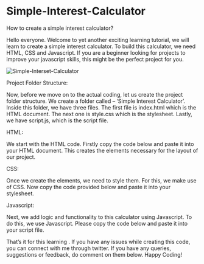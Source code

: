 # Simple-Interest-Calculator
How  to create a simple interest calculator? 


Hello everyone. Welcome to yet another exciting learning tutorial, we will learn to create a simple interest calculator. To build this calculator, we need HTML, CSS and Javascript. If you are a beginner looking for projects to improve your javascript skills, this might be the perfect project for you.

![Simple-Interset-Calculator](https://user-images.githubusercontent.com/60469322/165043677-179dd339-866c-48cd-88e1-7e87292b0ec4.png)

Project Folder Structure:

Now, before we move on to the actual coding, let us create the project folder structure. We create a folder called – ‘Simple Interest Calculator’. Inside this folder, we have three files. The first file is index.html which is the HTML document. The next one is style.css which is the stylesheet. Lastly, we have script.js, which is the script file.

HTML:

We start with the HTML code. Firstly copy the code below and paste it into your HTML document. This creates the elements necessary for the layout of our project.

CSS:

Once we create the elements, we need to style them. For this, we make use of CSS. Now copy the code provided below and paste it into your stylesheet.

Javascript:

Next, we add logic and functionality to this calculator using Javascript. To do this, we use Javascript. Please copy the code below and paste it into your script file.

That’s it for this learning . If you have any issues while creating this code, you can connect with me through twitter. If you have any queries, suggestions or feedback, do comment on them below.
Happy Coding!







